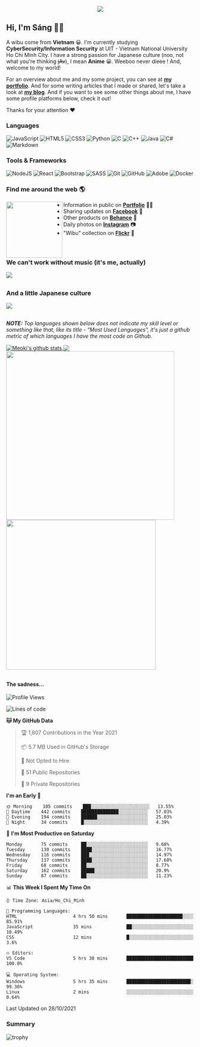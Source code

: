 <p align="center">
<a href="https://meoki.net">
    <img src="effect.svg"/>
</a>
</p>

## Hi, I'm Sáng 👋🏾
A wibu come from **Vietnam** 😀. I'm currently studying **CyberSecurity/Information Security** at UIT - Vietnam National University Ho Chi Minh City. I have a strong passion for Japanese culture (noo, not what you're thinking ~~jAv~~), I mean **Anime** 😀. Weeboo never dieee ! And, welcome to my world!

For an overview about me and my some project, you can see at [**my portfolio**](https://meoki.net). And for some writing articles that I made or shared, let's take a look at [**my blog**](https://meoki.net/blog). And if you want to see some other things about me, I have some profile platforms below, check it out!

Thanks for your attention ❤
### Languages
<p>
    <img alt="JavaScript" src="https://img.shields.io/badge/javascript%20-%23323330.svg?&style=for-the-badge&logo=javascript&logoColor=%23F7DF1E"/>
    <img alt="HTML5" src="https://img.shields.io/badge/html5%20-%23E34F26.svg?&style=for-the-badge&logo=html5&logoColor=white"/>
    <img alt="CSS3" src="https://img.shields.io/badge/css3%20-%231572B6.svg?&style=for-the-badge&logo=css3&logoColor=white"/>
    <img alt="Python" src="https://img.shields.io/badge/python%20-%2314354C.svg?&style=for-the-badge&logo=python&logoColor=white"/>
    <img alt="C" src="https://img.shields.io/badge/c%20-%2300599C.svg?&style=for-the-badge&logo=c&logoColor=white"/>
    <img alt="C++" src="https://img.shields.io/badge/c++%20-%2300599C.svg?&style=for-the-badge&logo=c%2B%2B&ogoColor=white"/>
    <img alt="Java" src="https://img.shields.io/badge/java-%23ED8B00.svg?&style=for-the-badge&logo=java&logoColor=white"/>
    <img alt="C#" src="https://img.shields.io/badge/c%23%20-%23239120.svg?&style=for-the-badge&logo=c-sharp&logoColor=white"/>
    <img alt="Markdown" src="https://img.shields.io/badge/markdown-%23000000.svg?&style=for-the-badge&logo=markdown&logoColor=white"/>
</p>

### Tools & Frameworks
<p>
    <img alt="NodeJS" src="https://img.shields.io/badge/node.js%20-%2343853D.svg?&style=for-the-badge&logo=node.js&logoColor=white"/>
    <img alt="React" src="https://img.shields.io/badge/react%20-%2320232a.svg?&style=for-the-badge&logo=react&logoColor=%2361DAFB"/>
    <img alt="Bootstrap" src="https://img.shields.io/badge/bootstrap%20-%23563D7C.svg?&style=for-the-badge&logo=bootstrap&logoColor=white"/>
    <img alt="SASS" src="https://img.shields.io/badge/SASS%20-hotpink.svg?&style=for-the-badge&logo=SASS&logoColor=white"/>
    <img alt="Git" src="https://img.shields.io/badge/git%20-%23F05033.svg?&style=for-the-badge&logo=git&logoColor=white"/>
    <img alt="GitHub" src="https://img.shields.io/badge/github%20-%23121011.svg?&style=for-the-badge&logo=github&logoColor=white"/>
    <img alt="Adobe" src="https://img.shields.io/badge/adobe%20-%23FF0000.svg?&style=for-the-badge&logo=adobe&logoColor=white"/>
    <img alt="Docker" src="https://img.shields.io/badge/docker%20-%230db7ed.svg?&style=for-the-badge&logo=docker&logoColor=white"/>
</p>



### Find me around the web 🌎
<a href="https://facebook.com/slytherinnn/"><img align="left" width="150" height="150" src="https://github.com/meokisama/meokisama/blob/master/image/2750554.png"> </a>
- Information in public on <a href="https://meoki.net/">__Portfolio__</a> ✍🏾
- Sharing updates on <a href="https://facebook.com/slytherinnn/">__Facebook__</a> 💼
- Other products on <a href="https://www.behance.net/meokisama">__Behance__</a> 🏓
- Daily photos on <a href="https://www.instagram.com/hi.im.meoki/">__Instagram__</a> 📷
- "Wibu" collection on <a href="https://www.flickr.com/photos/meokisama/albums">__Flickr__</a> 👾

<br>

##

### We can't work without music (it's me, actually)
![](metrics.plugin.music.svg)
##
### And a little Japanese culture
[![](metrics.plugin.personal.anilist.svg)](https://anilist.co/user/meokisama/)

##
___NOTE:___ _Top languages shown below does not indicate my skill level or something like that, like its title - "Most Used Languages", it's just a github metric of which languages I have the most code on Github._


<a href="https://github.com/meokisama">
  <img align="center" src="https://github-readme-stats.vercel.app/api?username=meokisama&show_icons=true&include_all_commits=true&theme=vue&count_private=true&line_height=28.8" alt="Meoki's github stats" />
</a>
<a href="https://github.com/meokisama">
  <img align="center" src="https://github-readme-stats.vercel.app/api/top-langs/?username=meokisama&layout=compact&theme=vue&langs_count=10" />
</a>

<!--<div style="overflow: hidden;justify-content:space-around;">
  <img align="center" src="https://raw.githubusercontent.com/meokisama/meokisama/master/profile-summary-card-output/vue/0-profile-details.svg"/>
  <img align="center" src="image/favicon.png" width="150">
</div> -->

<div style="overflow: hidden;justify-content:space-around;">
  <img align="center" src="metrics.plugin.topics.mastered.svg" width="450"/>
  <img align="center" src="metrics.plugin.calendar.svg" width="400">
</div>

##
#### The sadness...

<!--START_SECTION:waka-->
![Profile Views](http://img.shields.io/badge/Profile%20Views-9-blue)

![Lines of code](https://img.shields.io/badge/From%20Hello%20World%20I%27ve%20Written-3.0%20million%20lines%20of%20code-blue)

**🐱 My GitHub Data** 

> 🏆 1,807 Contributions in the Year 2021
 > 
> 📦 5.7 MB Used in GitHub's Storage 
 > 
> 🚫 Not Opted to Hire
 > 
> 📜 51 Public Repositories 
 > 
> 🔑 9 Private Repositories  
 > 
**I'm an Early 🐤** 

```text
🌞 Morning    105 commits    ███░░░░░░░░░░░░░░░░░░░░░░   13.55% 
🌆 Daytime    442 commits    ██████████████░░░░░░░░░░░   57.03% 
🌃 Evening    194 commits    ██████░░░░░░░░░░░░░░░░░░░   25.03% 
🌙 Night      34 commits     █░░░░░░░░░░░░░░░░░░░░░░░░   4.39%

```
📅 **I'm Most Productive on Saturday** 

```text
Monday       75 commits     ██░░░░░░░░░░░░░░░░░░░░░░░   9.68% 
Tuesday      130 commits    ████░░░░░░░░░░░░░░░░░░░░░   16.77% 
Wednesday    116 commits    ███░░░░░░░░░░░░░░░░░░░░░░   14.97% 
Thursday     137 commits    ████░░░░░░░░░░░░░░░░░░░░░   17.68% 
Friday       68 commits     ██░░░░░░░░░░░░░░░░░░░░░░░   8.77% 
Saturday     162 commits    █████░░░░░░░░░░░░░░░░░░░░   20.9% 
Sunday       87 commits     ██░░░░░░░░░░░░░░░░░░░░░░░   11.23%

```


📊 **This Week I Spent My Time On** 

```text
⌚︎ Time Zone: Asia/Ho_Chi_Minh

💬 Programming Languages: 
HTML                     4 hrs 50 mins       █████████████████████░░░░   85.91% 
JavaScript               35 mins             ██░░░░░░░░░░░░░░░░░░░░░░░   10.49% 
CSS                      12 mins             █░░░░░░░░░░░░░░░░░░░░░░░░   3.6%

🔥 Editors: 
VS Code                  5 hrs 38 mins       █████████████████████████   100.0%

💻 Operating System: 
Windows                  5 hrs 35 mins       ████████████████████████░   99.36% 
Linux                    2 mins              ░░░░░░░░░░░░░░░░░░░░░░░░░   0.64%

```


 Last Updated on 28/10/2021
<!--END_SECTION:waka-->
### Summary
![trophy](https://github-profile-trophy.vercel.app/?username=meokisama&margin-w=4&no-frame=true&column=7)
